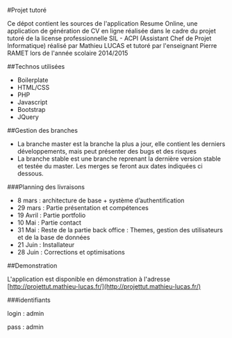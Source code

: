 #Projet tutoré

Ce dépot contient les sources de l'application Resume Online, une application de génération de CV en ligne réalisée dans le cadre du projet tutoré de la license professionnelle SIL - ACPI (Assistant Chef de Projet Informatique) réalisé par Mathieu LUCAS et tutoré par l'enseignant Pierre RAMET lors de l'année scolaire 2014/2015

##Technos utilisées

* Boilerplate
* HTML/CSS
* PHP
* Javascript
* Bootstrap
* JQuery

##Gestion des branches

* La branche master est la branche la plus a jour, elle contient les derniers développements, mais peut présenter des bugs et des risques
* La branche stable est une branche reprenant la dernière version stable et testée du master. Les merges se feront aux dates indiquées ci dessous.

###Planning des livraisons

* 8 mars : architecture de base + système d’authentification
* 29 mars : Partie présentation et compétences
* 19 Avril : Partie portfolio
* 10 Mai : Partie contact
* 31 Mai : Reste de la partie back office : Themes, gestion des utilisateurs et de la base de données
* 21 Juin : Installateur
* 28 Juin : Corrections et optimisations


##Demonstration

L'application est disponible en démonstration à l'adresse [http://projettut.mathieu-lucas.fr/](http://projettut.mathieu-lucas.fr/)

###identifiants

login : admin

pass : admin